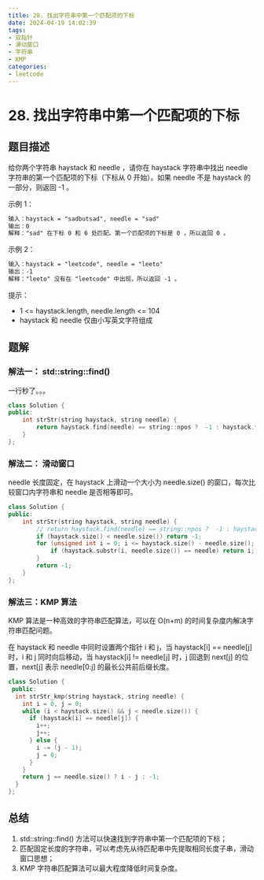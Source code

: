 ```yaml
---
title: 28. 找出字符串中第一个匹配项的下标
date: 2024-04-19 14:02:39
tags: 
- 双指针
- 滑动窗口
- 字符串
- KMP
categories:
- leetcode
---
```


# 28. 找出字符串中第一个匹配项的下标

## 题目描述

给你两个字符串 haystack 和 needle ，请你在 haystack 字符串中找出 needle 字符串的第一个匹配项的下标（下标从 0 开始）。如果 needle 不是 haystack 的一部分，则返回  -1 。

示例 1：

```txt
输入：haystack = "sadbutsad", needle = "sad"
输出：0
解释："sad" 在下标 0 和 6 处匹配。第一个匹配项的下标是 0 ，所以返回 0 。
```

示例 2：

```txt
输入：haystack = "leetcode", needle = "leeto"
输出：-1
解释："leeto" 没有在 "leetcode" 中出现，所以返回 -1 。
```

提示：

+ 1 <= haystack.length, needle.length <= 104
+ haystack 和 needle 仅由小写英文字符组成

## 题解

### 解法一： std::string::find()

一行秒了。。。

```cpp
class Solution {
public:
    int strStr(string haystack, string needle) {
        return haystack.find(needle) == string::npos ?  -1 : haystack.find(needle);
    }
};
```

### 解法二： 滑动窗口

needle 长度固定，在 haystack 上滑动一个大小为 needle.size() 的窗口，每次比较窗口内字符串和 needle 是否相等即可。

```cpp
class Solution {
public:
    int strStr(string haystack, string needle) {
        // return haystack.find(needle) == string::npos ?  -1 : haystack.find(needle);
        if (haystack.size() < needle.size()) return -1;
        for (unsigned int i = 0; i <= haystack.size() - needle.size(); i++){
            if (haystack.substr(i, needle.size()) == needle) return i;
        }
        return -1;
    }
};
```

### 解法三：KMP 算法

KMP 算法是一种高效的字符串匹配算法，可以在 O(n+m) 的时间复杂度内解决字符串匹配问题。

在 haystack 和 needle 中同时设置两个指针 i 和 j，当 haystack[i] == needle[j] 时，i 和 j 同时向后移动，当 haystack[i] != needle[j] 时，j 回退到 next[j] 的位置，next[j] 表示 needle[0:j] 的最长公共前后缀长度。

```cpp
class Solution {
 public:
  int strStr_kmp(string haystack, string needle) {
    int i = 0, j = 0;
    while (i < haystack.size() && j < needle.size()) {
      if (haystack[i] == needle[j]) {
        i++;
        j++;
      } else {
        i -= (j - 1);
        j = 0;
      }
    }
    return j == needle.size() ? i - j : -1;
  }
};
```

## 总结

1. std::string::find() 方法可以快速找到字符串中第一个匹配项的下标；
2. 匹配固定长度的字符串，可以考虑先从待匹配串中先提取相同长度子串，滑动窗口思想；
3. KMP 字符串匹配算法可以最大程度降低时间复杂度。
